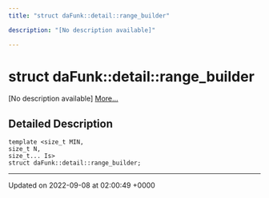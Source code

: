 ```yaml
---
title: "struct daFunk::detail::range_builder"

description: "[No description available]"

---
```


# struct daFunk::detail::range_builder



[No description available] [More...](#detailed-description)

## Detailed Description

```
template <size_t MIN,
size_t N,
size_t... Is>
struct daFunk::detail::range_builder;
```

-------------------------------

Updated on 2022-09-08 at 02:00:49 +0000